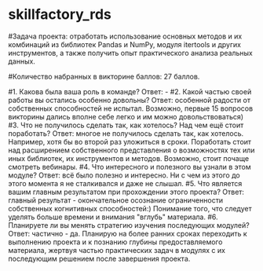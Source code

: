 # skillfactory_rds

#Задача проекта: отработать использование основных методов и их комбинаций из библиотек Pandas и NumPy, модуля itertools и других инструментов, а также получить опыт практического анализа реальных данных.

#Количество набранных в викторине баллов: 27 баллов.

#1. Какова была ваша роль в команде?
Ответ: - 
#2. Какой частью своей работы вы остались особенно довольны?
Ответ: особенной радости от собственных способностей не испытал. Возможно, первые 15 вопросов викторины дались вполне себе легко и им можно довольствоваться)
#3. Что не получилось сделать так, как хотелось? Над чем ещё стоит поработать?
Ответ: многое не получилось сделать так, как хотелось. Например, хотя бы во второй раз уложиться в сроки.
Поработать стоит над расширением собственного представления о возможностях тех или иных библиотек, их инструментов и методов.
Возможно, стоит почаще смотреть вебинары.
#4. Что интересного и полезного вы узнали в этом модуле?
Ответ: всё было полезно и интересно. Ни с чем из этого до этого момента я не сталкивался и даже не слышал.
#5. Что является вашим главным результатом при прохождении этого проекта? 
Ответ: главный результат - окончательное осознание ограниченности собственных когнитивных способностей:)
Понимание того, что следует уделять больше времени и внимания "вглубь" материала.
#6. Планируете ли вы менять стратегию изучения последующих модулей?
Ответ: частично - да. Планирую на более ранних сроках переходить к выполнению проекта и к познанию глубины предоставляемого материала, жертвуя частью практических задач в модулях с их последующим решением после завершения проекта.
